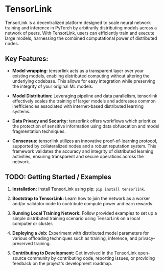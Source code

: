 # TensorLink

TensorLink is a decentralized platform designed to scale neural network training and inference in PyTorch by arbitrarily distributing models across a network of peers. With TensorLink, users can efficiently train and execute large models, harnessing the combined computational power of distributed nodes.

## Key Features:

- **Model wrapping:** tensorlink acts as a transparent layer over your existing models, enabling distributed computing without altering the underlying codebase. This allows for easy integration while preserving the integrity of your original ML models.

- **Model Distribution:** Leveraging pipeline and data parallelism, tensorlink effectively scales the training of larger models and addresses common inefficiencies associated with internet-based distributed learning systems.
  
- **Data Privacy and Security:** tensorlink offers workflows which prioritize the protection of sensitive information using data obfuscation and model fragmentation techniques.

- **Consensus:** tensorlink utilizes an innovative proof-of-learning protocol, supported by collateralized nodes and a robust reputation system. This framework validates the accuracy and integrity of distributed learning activities, ensuring transparent and secure operations across the network.

## TODO: Getting Started / Examples

1. **Installation:** Install TensorLink using pip: `pip install tensorlink`.

2. **Bootstrap to TensorLink:** Learn how to join the network as a worker and/or validator node to contribute compute power and earn rewards.

3. **Running Local Training Network:** Follow provided examples to set up a simple distributed training scenario using TensorLink on a local computer or cluster.

4. **Deploying a Job:** Experiment with distributed model parameters for various offloading techniques such as training, inference, and privacy-preserved training.

5. **Contributing to Development:** Get involved in the TensorLink open-source community by contributing code, reporting issues, or providing feedback on the project's development roadmap.
